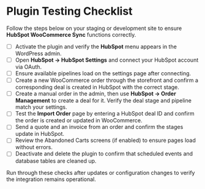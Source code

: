 # Plugin Testing Checklist

Follow the steps below on your staging or development site to ensure **HubSpot WooCommerce Sync** functions correctly.

- [ ] Activate the plugin and verify the **HubSpot** menu appears in the WordPress admin.
- [ ] Open **HubSpot → HubSpot Settings** and connect your HubSpot account via OAuth.
- [ ] Ensure available pipelines load on the settings page after connecting.
- [ ] Create a new WooCommerce order through the storefront and confirm a corresponding deal is created in HubSpot with the correct stage.
- [ ] Create a manual order in the admin, then use **HubSpot → Order Management** to create a deal for it. Verify the deal stage and pipeline match your settings.
- [ ] Test the **Import Order** page by entering a HubSpot deal ID and confirm the order is created or updated in WooCommerce.
- [ ] Send a quote and an invoice from an order and confirm the stages update in HubSpot.
- [ ] Review the Abandoned Carts screens (if enabled) to ensure pages load without errors.
- [ ] Deactivate and delete the plugin to confirm that scheduled events and database tables are cleaned up.

Run through these checks after updates or configuration changes to verify the integration remains operational.
